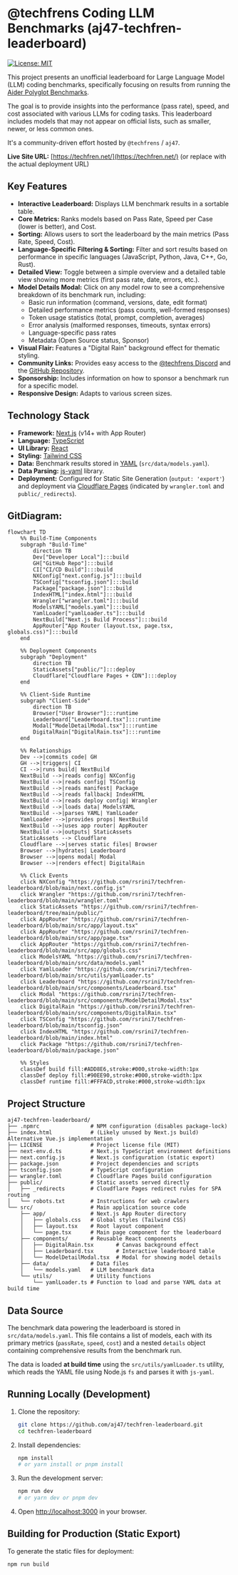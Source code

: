 # @techfrens Coding LLM Benchmarks (aj47-techfren-leaderboard)

[![License: MIT](https://img.shields.io/badge/License-MIT-yellow.svg)](https://opensource.org/licenses/MIT)

This project presents an unofficial leaderboard for Large Language Model (LLM) coding benchmarks, specifically focusing on results from running the [Aider Polyglot Benchmarks](https://aider.chat/docs/leaderboards/).

The goal is to provide insights into the performance (pass rate), speed, and cost associated with various LLMs for coding tasks. This leaderboard includes models that may not appear on official lists, such as smaller, newer, or less common ones.

It's a community-driven effort hosted by `@techfrens` / `aj47`.

**Live Site URL:** [https://techfren.net/](https://techfren.net/) (or replace with the actual deployment URL)

## Key Features

*   **Interactive Leaderboard:** Displays LLM benchmark results in a sortable table.
*   **Core Metrics:** Ranks models based on Pass Rate, Speed per Case (lower is better), and Cost.
*   **Sorting:** Allows users to sort the leaderboard by the main metrics (Pass Rate, Speed, Cost).
*   **Language-Specific Filtering & Sorting:** Filter and sort results based on performance in specific languages (JavaScript, Python, Java, C++, Go, Rust).
*   **Detailed View:** Toggle between a simple overview and a detailed table view showing more metrics (first pass rate, date, errors, etc.).
*   **Model Details Modal:** Click on any model row to see a comprehensive breakdown of its benchmark run, including:
    *   Basic run information (command, versions, date, edit format)
    *   Detailed performance metrics (pass counts, well-formed responses)
    *   Token usage statistics (total, prompt, completion, averages)
    *   Error analysis (malformed responses, timeouts, syntax errors)
    *   Language-specific pass rates
    *   Metadata (Open Source status, Sponsor)
*   **Visual Flair:** Features a "Digital Rain" background effect for thematic styling.
*   **Community Links:** Provides easy access to the [@techfrens Discord](https://discord.gg/cK9WeQ7jPq) and the [GitHub Repository](https://github.com/aj47/techfren-leaderboard).
*   **Sponsorship:** Includes information on how to sponsor a benchmark run for a specific model.
*   **Responsive Design:** Adapts to various screen sizes.

## Technology Stack

*   **Framework:** [Next.js](https://nextjs.org/) (v14+ with App Router)
*   **Language:** [TypeScript](https://www.typescriptlang.org/)
*   **UI Library:** [React](https://reactjs.org/)
*   **Styling:** [Tailwind CSS](https://tailwindcss.com/)
*   **Data:** Benchmark results stored in [YAML](https://yaml.org/) (`src/data/models.yaml`).
*   **Data Parsing:** [js-yaml](https://github.com/nodeca/js-yaml) library.
*   **Deployment:** Configured for Static Site Generation (`output: 'export'`) and deployment via [Cloudflare Pages](https://pages.cloudflare.com/) (indicated by `wrangler.toml` and `public/_redirects`).

## GitDiagram:

```mermaid
flowchart TD
    %% Build-Time Components
    subgraph "Build-Time" 
        direction TB
        Dev["Developer Local"]:::build
        GH["GitHub Repo"]:::build
        CI["CI/CD Build"]:::build
        NXConfig["next.config.js"]:::build
        TSConfig["tsconfig.json"]:::build
        Package["package.json"]:::build
        IndexHTML["index.html"]:::build
        Wrangler["wrangler.toml"]:::build
        ModelsYAML["models.yaml"]:::build
        YamlLoader["yamlLoader.ts"]:::build
        NextBuild["Next.js Build Process"]:::build
        AppRouter["App Router (layout.tsx, page.tsx, globals.css)"]:::build
    end

    %% Deployment Components
    subgraph "Deployment" 
        direction TB
        StaticAssets["public/"]:::deploy
        Cloudflare["Cloudflare Pages + CDN"]:::deploy
    end

    %% Client-Side Runtime
    subgraph "Client-Side" 
        direction TB
        Browser["User Browser"]:::runtime
        Leaderboard["Leaderboard.tsx"]:::runtime
        Modal["ModelDetailModal.tsx"]:::runtime
        DigitalRain["DigitalRain.tsx"]:::runtime
    end

    %% Relationships
    Dev -->|commits code| GH
    GH -->|triggers| CI
    CI -->|runs build| NextBuild
    NextBuild -->|reads config| NXConfig
    NextBuild -->|reads config| TSConfig
    NextBuild -->|reads manifest| Package
    NextBuild -->|reads fallback| IndexHTML
    NextBuild -->|reads deploy config| Wrangler
    NextBuild -->|loads data| ModelsYAML
    NextBuild -->|parses YAML| YamlLoader
    YamlLoader -->|provides props| NextBuild
    NextBuild -->|uses app router| AppRouter
    NextBuild -->|outputs| StaticAssets
    StaticAssets --> Cloudflare
    Cloudflare -->|serves static files| Browser
    Browser -->|hydrates| Leaderboard
    Browser -->|opens modal| Modal
    Browser -->|renders effect| DigitalRain

    %% Click Events
    click NXConfig "https://github.com/rsrini7/techfren-leaderboard/blob/main/next.config.js"
    click Wrangler "https://github.com/rsrini7/techfren-leaderboard/blob/main/wrangler.toml"
    click StaticAssets "https://github.com/rsrini7/techfren-leaderboard/tree/main/public/"
    click AppRouter "https://github.com/rsrini7/techfren-leaderboard/blob/main/src/app/layout.tsx"
    click AppRouter "https://github.com/rsrini7/techfren-leaderboard/blob/main/src/app/page.tsx"
    click AppRouter "https://github.com/rsrini7/techfren-leaderboard/blob/main/src/app/globals.css"
    click ModelsYAML "https://github.com/rsrini7/techfren-leaderboard/blob/main/src/data/models.yaml"
    click YamlLoader "https://github.com/rsrini7/techfren-leaderboard/blob/main/src/utils/yamlLoader.ts"
    click Leaderboard "https://github.com/rsrini7/techfren-leaderboard/blob/main/src/components/Leaderboard.tsx"
    click Modal "https://github.com/rsrini7/techfren-leaderboard/blob/main/src/components/ModelDetailModal.tsx"
    click DigitalRain "https://github.com/rsrini7/techfren-leaderboard/blob/main/src/components/DigitalRain.tsx"
    click TSConfig "https://github.com/rsrini7/techfren-leaderboard/blob/main/tsconfig.json"
    click IndexHTML "https://github.com/rsrini7/techfren-leaderboard/blob/main/index.html"
    click Package "https://github.com/rsrini7/techfren-leaderboard/blob/main/package.json"

    %% Styles
    classDef build fill:#ADD8E6,stroke:#000,stroke-width:1px
    classDef deploy fill:#90EE90,stroke:#000,stroke-width:1px
    classDef runtime fill:#FFFACD,stroke:#000,stroke-width:1px
```

## Project Structure

```text
aj47-techfren-leaderboard/
├── .npmrc                # NPM configuration (disables package-lock)
├── index.html            # (Likely unused by Next.js build) Alternative Vue.js implementation
├── LICENSE               # Project license file (MIT)
├── next-env.d.ts         # Next.js TypeScript environment definitions
├── next.config.js        # Next.js configuration (static export)
├── package.json          # Project dependencies and scripts
├── tsconfig.json         # TypeScript configuration
├── wrangler.toml         # Cloudflare Pages build configuration
├── public/               # Static assets served directly
│   ├── _redirects        # Cloudflare Pages redirect rules for SPA routing
│   └── robots.txt        # Instructions for web crawlers
└── src/                  # Main application source code
    ├── app/              # Next.js App Router directory
    │   ├── globals.css   # Global styles (Tailwind CSS)
    │   ├── layout.tsx    # Root layout component
    │   └── page.tsx      # Main page component for the leaderboard
    ├── components/       # Reusable React components
    │   ├── DigitalRain.tsx       # Canvas background effect
    │   ├── Leaderboard.tsx       # Interactive leaderboard table
    │   └── ModelDetailModal.tsx  # Modal for showing model details
    ├── data/             # Data files
    │   └── models.yaml   # LLM benchmark data
    └── utils/            # Utility functions
        └── yamlLoader.ts # Function to load and parse YAML data at build time
```

## Data Source

The benchmark data powering the leaderboard is stored in `src/data/models.yaml`. This file contains a list of models, each with its primary metrics (`passRate`, `speed`, `cost`) and a nested `details` object containing comprehensive results from the benchmark run.

The data is loaded **at build time** using the `src/utils/yamlLoader.ts` utility, which reads the YAML file using Node.js `fs` and parses it with `js-yaml`.

## Running Locally (Development)

1.  Clone the repository:
    ```bash
    git clone https://github.com/aj47/techfren-leaderboard.git
    cd techfren-leaderboard
    ```
2.  Install dependencies:
    ```bash
    npm install
    # or yarn install or pnpm install
    ```
3.  Run the development server:
    ```bash
    npm run dev
    # or yarn dev or pnpm dev
    ```
4.  Open [http://localhost:3000](http://localhost:3000) in your browser.

## Building for Production (Static Export)

To generate the static files for deployment:

```bash
npm run build
